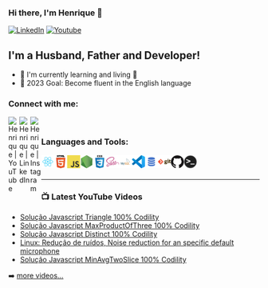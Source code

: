 ### Hi there, I'm Henrique 👋

[![LinkedIn](https://img.shields.io/website?label=linkedin.com&style=for-the-badge&url=https%3A%2F%2Flinkedin.com)](https://www.linkedin.com/in/henriquepeluzio)
[![Youtube](https://img.shields.io/website?label=youtube.com&style=for-the-badge&url=https%3A%2F%2Fyoutube.com)](https://www.youtube.com/hpeluzio)

## I'm a Husband, Father and Developer!

- 🌱 I'm currently learning and living 🤣
- 🥅 2023 Goal: Become fluent in the English language

### Connect with me:

[<img align="left" alt="Henrique | YouTube" width="22px" src="https://cdn.jsdelivr.net/npm/simple-icons@v3/icons/youtube.svg" />](https://youtube.com/hpeluzio)
[<img align="left" alt="Henrique | LinkedIn" width="22px" src="https://cdn.jsdelivr.net/npm/simple-icons@v3/icons/linkedin.svg" />](https://www.linkedin.com/in/henriquepeluzio)
[<img align="left" alt="Henrique | Instagram" width="22px" src="https://cdn.jsdelivr.net/npm/simple-icons@v3/icons/instagram.svg" />](https://www.instagram.com/hpeluzio)

<br />

### Languages and Tools:

<img align="left" alt="React" width="26px" src="https://raw.githubusercontent.com/github/explore/80688e429a7d4ef2fca1e82350fe8e3517d3494d/topics/react/react.png" />
<img align="left" alt="HTML5" width="26px" src="https://raw.githubusercontent.com/github/explore/80688e429a7d4ef2fca1e82350fe8e3517d3494d/topics/html/html.png" />
<img align="left" alt="JavaScript" width="26px" src="https://raw.githubusercontent.com/github/explore/80688e429a7d4ef2fca1e82350fe8e3517d3494d/topics/javascript/javascript.png" />
<img align="left" alt="Node.js" width="26px" src="https://raw.githubusercontent.com/github/explore/80688e429a7d4ef2fca1e82350fe8e3517d3494d/topics/nodejs/nodejs.png" />
<img align="left" alt="CSS3" width="26px" src="https://raw.githubusercontent.com/github/explore/80688e429a7d4ef2fca1e82350fe8e3517d3494d/topics/css/css.png" />
<img align="left" alt="Sass" width="26px" src="https://raw.githubusercontent.com/github/explore/80688e429a7d4ef2fca1e82350fe8e3517d3494d/topics/sass/sass.png" />
<img align="left" alt="MySQL" width="26px" src="https://raw.githubusercontent.com/github/explore/80688e429a7d4ef2fca1e82350fe8e3517d3494d/topics/mysql/mysql.png" />
<img align="left" alt="Visual Studio Code" width="26px" src="https://raw.githubusercontent.com/github/explore/80688e429a7d4ef2fca1e82350fe8e3517d3494d/topics/visual-studio-code/visual-studio-code.png" />
<img align="left" alt="SQL" width="26px" src="https://raw.githubusercontent.com/github/explore/80688e429a7d4ef2fca1e82350fe8e3517d3494d/topics/sql/sql.png" />
<img align="left" alt="Git" width="26px" src="https://raw.githubusercontent.com/github/explore/80688e429a7d4ef2fca1e82350fe8e3517d3494d/topics/git/git.png" />
<img align="left" alt="GitHub" width="26px" src="https://raw.githubusercontent.com/github/explore/78df643247d429f6cc873026c0622819ad797942/topics/github/github.png" />
<img align="left" alt="Terminal" width="26px" src="https://raw.githubusercontent.com/github/explore/80688e429a7d4ef2fca1e82350fe8e3517d3494d/topics/terminal/terminal.png" />

<br />
<br />

---

### 📺 Latest YouTube Videos

<!-- YOUTUBE:START -->
- [Solução Javascript Triangle 100% Codility](https://www.youtube.com/watch?v=TuFov-_MBS0)
- [Solução Javascript MaxProductOfThree 100% Codility](https://www.youtube.com/watch?v=Nt732swHaOs)
- [Solução Javascript Distinct 100% Codility](https://www.youtube.com/watch?v=7FU5D7kiZo8)
- [Linux: Redução de ruídos, Noise reduction for an specific default microphone](https://www.youtube.com/watch?v=D4CY6c-y8vM)
- [Solução Javascript MinAvgTwoSlice 100% Codility](https://www.youtube.com/watch?v=xs1bCr-s5iM)
<!-- YOUTUBE:END -->

➡️ [more videos...](https://youtube.com/hpeluzio)
